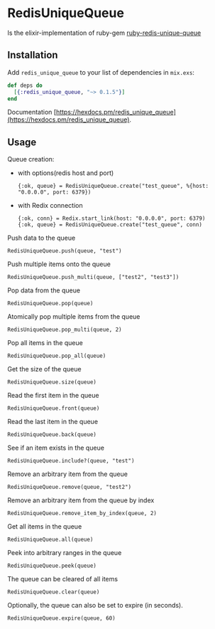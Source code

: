# RedisUniqueQueue

Is the elixir-implementation of ruby-gem [ruby-redis-unique-queue](https://github.com/MishaConway/ruby-redis-unique-queue)

## Installation

Add `redis_unique_queue` to your list of dependencies in `mix.exs`:

```elixir
def deps do
  [{:redis_unique_queue, "~> 0.1.5"}]
end
```

Documentation [https://hexdocs.pm/redis_unique_queue](https://hexdocs.pm/redis_unique_queue).

## Usage


Queue creation:
  * with options(redis host and port)

        {:ok, queue} = RedisUniqueQueue.create("test_queue", %{host: "0.0.0.0", port: 6379})

  * with Redix connection

        {:ok, conn} = Redix.start_link(host: "0.0.0.0", port: 6379)
        {:ok, queue} = RedisUniqueQueue.create("test_queue", conn)

Push data to the queue

    RedisUniqueQueue.push(queue, "test")

Push multiple items onto the queue

    RedisUniqueQueue.push_multi(queue, ["test2", "test3"])

Pop data from the queue

    RedisUniqueQueue.pop(queue)

Atomically pop multiple items from the queue

    RedisUniqueQueue.pop_multi(queue, 2)

Pop all items in the queue

    RedisUniqueQueue.pop_all(queue)

Get the size of the queue

    RedisUniqueQueue.size(queue)

Read the first item in the queue

    RedisUniqueQueue.front(queue)

Read the last item in the queue

    RedisUniqueQueue.back(queue)

See if an item exists in the queue

    RedisUniqueQueue.include?(queue, "test")

Remove an arbitrary item from the queue

    RedisUniqueQueue.remove(queue, "test2")

Remove an arbitrary item from the queue by index

    RedisUniqueQueue.remove_item_by_index(queue, 2)

Get all items in the queue

    RedisUniqueQueue.all(queue)

Peek into arbitrary ranges in the queue

    RedisUniqueQueue.peek(queue)

The queue can be cleared of all items

    RedisUniqueQueue.clear(queue)

Optionally, the queue can also be set to expire (in seconds).

    RedisUniqueQueue.expire(queue, 60)
